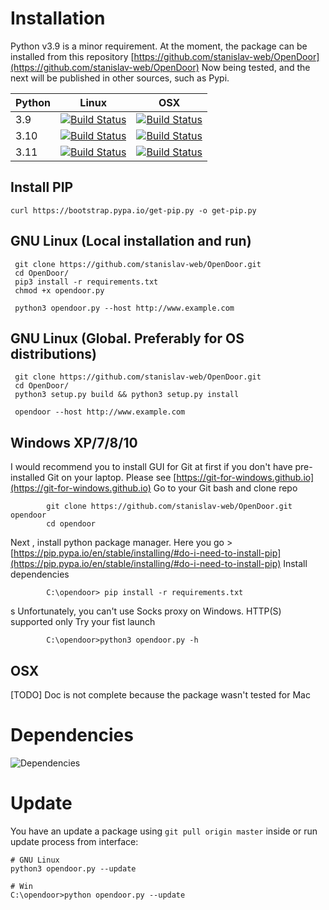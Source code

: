 Installation
===============
Python v3.9 is a minor requirement.
At the moment, the package can be installed from this repository [https://github.com/stanislav-web/OpenDoor](https://github.com/stanislav-web/OpenDoor)
Now being tested, and the next will be published in other sources, such as Pypi.

| Python  | Linux                                                                                                                           | OSX                                                                                                                                 |
|---------|---------------------------------------------------------------------------------------------------------------------------------|-------------------------------------------------------------------------------------------------------------------------------------|
| 3.9   	 | [![Build Status](https://travis-ci.org/stanislav-web/OpenDoor.svg?branch=master)](https://travis-ci.org/stanislav-web/OpenDoor) | [![Build Status](https://travis-ci.org/stanislav-web/OpenDoor.svg?branch=master)](https://travis-ci.org/stanislav-web/OpenDoor)   	 |
| 3.10    | [![Build Status](https://travis-ci.org/stanislav-web/OpenDoor.svg?branch=master)](https://travis-ci.org/stanislav-web/OpenDoor) | [![Build Status](https://travis-ci.org/stanislav-web/OpenDoor.svg?branch=master)](https://travis-ci.org/stanislav-web/OpenDoor)   	 |
| 3.11    | [![Build Status](https://travis-ci.org/stanislav-web/OpenDoor.svg?branch=master)](https://travis-ci.org/stanislav-web/OpenDoor) | [![Build Status](https://travis-ci.org/stanislav-web/OpenDoor.svg?branch=master)](https://travis-ci.org/stanislav-web/OpenDoor)   	 |


Install PIP
---------------------------
```
curl https://bootstrap.pypa.io/get-pip.py -o get-pip.py
```

GNU Linux (Local installation and run)
---------------------------

```
 git clone https://github.com/stanislav-web/OpenDoor.git
 cd OpenDoor/
 pip3 install -r requirements.txt
 chmod +x opendoor.py

 python3 opendoor.py --host http://www.example.com
```

GNU Linux (Global. Preferably for OS distributions)
---------------------------

```
 git clone https://github.com/stanislav-web/OpenDoor.git
 cd OpenDoor/
 python3 setup.py build && python3 setup.py install

 opendoor --host http://www.example.com
```


Windows XP/7/8/10
---------------------------

I would recommend you to install GUI for Git at first if you don't have pre-installed Git on your laptop.
Please see [https://git-for-windows.github.io](https://git-for-windows.github.io)
Go to your Git bash and clone repo

```
        git clone https://github.com/stanislav-web/OpenDoor.git opendoor
        cd opendoor
```

Next , install python package manager.
Here you go > [https://pip.pypa.io/en/stable/installing/#do-i-need-to-install-pip](https://pip.pypa.io/en/stable/installing/#do-i-need-to-install-pip)
Install dependencies

```
        C:\opendoor> pip install -r requirements.txt
```
s
Unfortunately, you can't use Socks proxy on Windows. HTTP(S) supported only
Try your fist launch

```
        C:\opendoor>python3 opendoor.py -h
```

OSX
---
   
[TODO] Doc is not complete because the package wasn't tested for Mac

Dependencies
============
![Dependencies](images/dependencies.jpg)

Update
===============
You have an update a package using `git pull origin master` inside or run update process from interface:
```
# GNU Linux
python3 opendoor.py --update
```
 
```
# Win
C:\opendoor>python opendoor.py --update
```